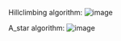 Hillclimbing algorithm: 
![image](https://github.com/user-attachments/assets/b22733b4-88ff-4fe1-a408-b1e7bc7a24b5)

A_star algorithm:
![image](https://github.com/user-attachments/assets/8d74856b-61fd-4618-8f77-61104c12c3e1)

